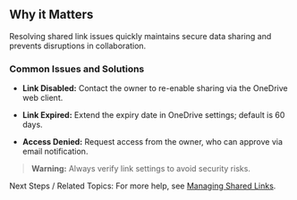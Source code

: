 
## Why it Matters
Resolving shared link issues quickly maintains secure data sharing and prevents disruptions in collaboration.

### Common Issues and Solutions
- **Link Disabled:** Contact the owner to re-enable sharing via the OneDrive web client.
  <!-- IMG: ./media/troubleshooting-shared-links/link-disabled.png | Alt: Error message for disabled link -->

- **Link Expired:** Extend the expiry date in OneDrive settings; default is 60 days.

- **Access Denied:** Request access from the owner, who can approve via email notification.

> **Warning:** Always verify link settings to avoid security risks.

Next Steps / Related Topics: For more help, see [Managing Shared Links](/admin-guide/managing-shared-links).